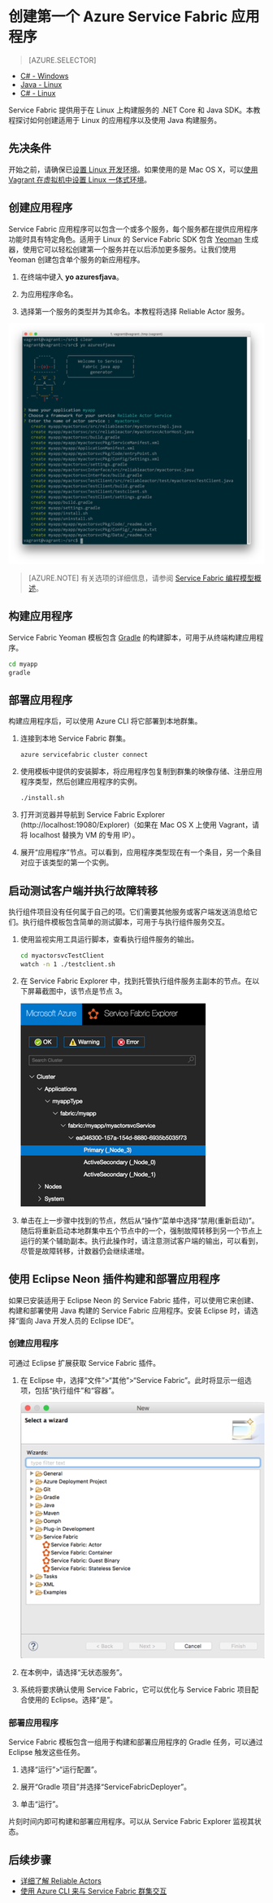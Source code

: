 <properties
   pageTitle="使用 Java 在 Linux 上创建第一个 Service Fabric 应用程序 | Azure"
   description="使用 Java 创建并部署 Service Fabric 应用程序"
   services="service-fabric"
   documentationCenter="java"
   authors="seanmck"
   manager="timlt"
   editor=""/>  


<tags
   ms.service="service-fabric"
   ms.devlang="java"
   ms.topic="hero-article"
   ms.tgt_pltfrm="NA"
   ms.workload="NA"
   ms.date="10/04/2016"
   wacn.date="11/28/2016"
   ms.author="seanmck"/>  



# 创建第一个 Azure Service Fabric 应用程序

> [AZURE.SELECTOR]
- [C# - Windows](/documentation/articles/service-fabric-create-your-first-application-in-visual-studio/)
- [Java - Linux](/documentation/articles/service-fabric-create-your-first-linux-application-with-java/)
- [C# - Linux](/documentation/articles/service-fabric-create-your-first-linux-application-with-csharp/)

Service Fabric 提供用于在 Linux 上构建服务的 .NET Core 和 Java SDK。本教程探讨如何创建适用于 Linux 的应用程序以及使用 Java 构建服务。

## 先决条件

开始之前，请确保已[设置 Linux 开发环境](/documentation/articles/service-fabric-get-started-linux/)。如果使用的是 Mac OS X，可以[使用 Vagrant 在虚拟机中设置 Linux 一体式环境](/documentation/articles/service-fabric-get-started-mac/)。

## 创建应用程序

Service Fabric 应用程序可以包含一个或多个服务，每个服务都在提供应用程序功能时具有特定角色。适用于 Linux 的 Service Fabric SDK 包含 [Yeoman](http://yeoman.io/) 生成器，使用它可以轻松创建第一个服务并在以后添加更多服务。让我们使用 Yeoman 创建包含单个服务的新应用程序。

1. 在终端中键入 **yo azuresfjava**。

2. 为应用程序命名。

3. 选择第一个服务的类型并为其命名。本教程将选择 Reliable Actor 服务。

  ![适用于 Java 的 Service Fabric Yeoman 生成器][sf-yeoman]  


>[AZURE.NOTE] 有关选项的详细信息，请参阅 [Service Fabric 编程模型概述](/documentation/articles/service-fabric-choose-framework/)。

## 构建应用程序

Service Fabric Yeoman 模板包含 [Gradle](https://gradle.org/) 的构建脚本，可用于从终端构建应用程序。

  ```bash
  cd myapp
  gradle
  ```

## 部署应用程序

构建应用程序后，可以使用 Azure CLI 将它部署到本地群集。

1. 连接到本地 Service Fabric 群集。

    ```bash
    azure servicefabric cluster connect
    ```

2. 使用模板中提供的安装脚本，将应用程序包复制到群集的映像存储、注册应用程序类型，然后创建应用程序的实例。

    ```bash
    ./install.sh
    ```

3. 打开浏览器并导航到 Service Fabric Explorer (http://localhost:19080/Explorer)（如果在 Mac OS X 上使用 Vagrant，请将 localhost 替换为 VM 的专用 IP）。

4. 展开“应用程序”节点。可以看到，应用程序类型现在有一个条目，另一个条目对应于该类型的第一个实例。

## 启动测试客户端并执行故障转移

执行组件项目没有任何属于自己的项。它们需要其他服务或客户端发送消息给它们。执行组件模板包含简单的测试脚本，可用于与执行组件服务交互。

1. 使用监视实用工具运行脚本，查看执行组件服务的输出。

    ```bash
    cd myactorsvcTestClient
    watch -n 1 ./testclient.sh
    ```

2. 在 Service Fabric Explorer 中，找到托管执行组件服务主副本的节点。在以下屏幕截图中，该节点是节点 3。

    ![在 Service Fabric Explorer 中查找主副本][sfx-primary]  


3. 单击在上一步骤中找到的节点，然后从“操作”菜单中选择“禁用(重新启动)”。随后将重新启动本地群集中五个节点中的一个，强制故障转移到另一个节点上运行的某个辅助副本。执行此操作时，请注意测试客户端的输出，可以看到，尽管是故障转移，计数器仍会继续递增。

## 使用 Eclipse Neon 插件构建和部署应用程序

如果已安装适用于 Eclipse Neon 的 Service Fabric 插件，可以使用它来创建、构建和部署使用 Java 构建的 Service Fabric 应用程序。安装 Eclipse 时，请选择“面向 Java 开发人员的 Eclipse IDE”。

### 创建应用程序

可通过 Eclipse 扩展获取 Service Fabric 插件。

1. 在 Eclipse 中，选择“文件”>“其他”>“Service Fabric”。此时将显示一组选项，包括“执行组件”和“容器”。

    ![Eclipse 中的 Service Fabric 模板][sf-eclipse-templates]  


2. 在本例中，请选择“无状态服务”。

3. 系统将要求确认使用 Service Fabric，它可以优化与 Service Fabric 项目配合使用的 Eclipse。选择“是”。

### 部署应用程序

Service Fabric 模板包含一组用于构建和部署应用程序的 Gradle 任务，可以通过 Eclipse 触发这些任务。

1. 选择“运行”>“运行配置”。

2. 展开“Gradle 项目”并选择“ServiceFabricDeployer”。

3. 单击“运行”。

片刻时间内即可构建和部署应用程序。可以从 Service Fabric Explorer 监视其状态。

## 后续步骤

- [详细了解 Reliable Actors](/documentation/articles/service-fabric-reliable-actors-introduction/)
- [使用 Azure CLI 来与 Service Fabric 群集交互](/documentation/articles/service-fabric-azure-cli/)

<!-- Images -->

[sf-yeoman]: ./media/service-fabric-create-your-first-linux-application-with-java/sf-yeoman.png
[sfx-primary]: ./media/service-fabric-create-your-first-linux-application-with-java/sfx-primary.png
[sf-eclipse-templates]: ./media/service-fabric-create-your-first-linux-application-with-java/sf-eclipse-templates.png

<!---HONumber=Mooncake_1121_2016-->